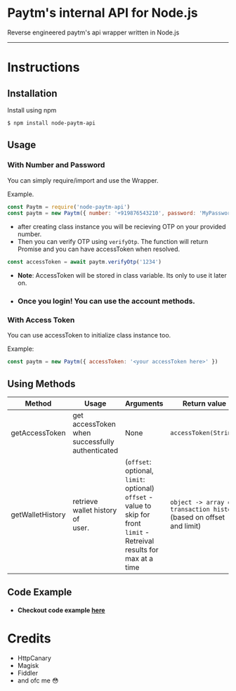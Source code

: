 # Paytm's internal API for Node.js
Reverse engineered paytm's api wrapper written in Node.js

<hr>

# Instructions

## Installation
Install using npm
```sh
$ npm install node-paytm-api
```

## Usage

### With Number and Password
You can simply require/import and use the Wrapper.

Example.
```js
const Paytm = require('node-paytm-api')
const paytm = new Paytm({ number: '+919876543210', password: 'MyPassword' }) 
```
- after creating class instance you will be recieving OTP on your provided number. 
- Then you can verify OTP using `verifyOtp`. The function will return Promise and you can have accessToken when resolved.

```js
const accessToken = await paytm.verifyOtp('1234')
```
- <b>Note</b>: AccessToken will be stored in class variable. Its only to use it later on.

- <h3>Once you login! You can use the account methods.</h3>

### With Access Token
You can use accessToken to initialize class instance too.

Example:
```js
const paytm = new Paytm({ accessToken: '<your accessToken here>' })
```

## Using Methods
|    Method      |      Usage     |  Arguments | Return value |
| -------------- | --------------| ------------ | ------------ |
| getAccessToken | get accessToken when <br> successfully authenticated | None | `accessToken(String)` |
| getWalletHistory | retrieve wallet history of <br> user.  | (`offset`: optional, `limit`: optional) <br> `offset` - value to skip for front <br> `limit` - Retreival results for max at a time | `object -> array of transaction history` <br> (based on offset and limit)


## Code Example
- <h4>Checkout code example <a href="https://github.com/SwapnilSoni1999/node-paytm-api/tree/master/examples">here</a></h4>

# Credits
- HttpCanary
- Magisk
- Fiddler
- and ofc me :flushed:
